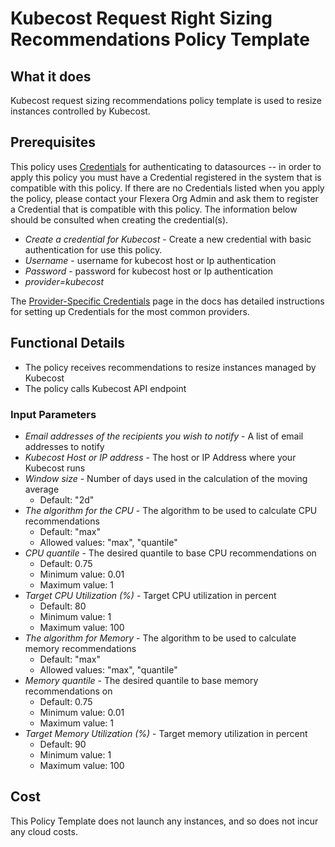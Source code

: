 # Kubecost Request Right Sizing Recommendations Policy Template

## What it does

Kubecost request sizing recommendations policy template is used to resize instances controlled by Kubecost.

## Prerequisites

This policy uses [Credentials](https://docs.flexera.com/flexera/EN/Automation/ManagingCredentialsExternal.htm) for authenticating to datasources -- in order to apply this policy you must have a Credential registered in the system that is compatible with this policy. If there are no Credentials listed when you apply the policy, please contact your Flexera Org Admin and ask them to register a Credential that is compatible with this policy. The information below should be consulted when creating the credential(s).

- *Create a credential for Kubecost* - Create a new credential with basic authentication for use this policy.
- *Username* - username for kubecost host or Ip authentication
- *Password* - password for kubecost host or Ip authentication
- *provider=kubecost*

The [Provider-Specific Credentials](https://docs.flexera.com/flexera/EN/Automation/ProviderCredentials.htm) page in the docs has detailed instructions for setting up Credentials for the most common providers.

## Functional Details

- The policy receives recommendations to resize instances managed by Kubecost
- The policy calls Kubecost API endpoint

### Input Parameters

- *Email addresses of the recipients you wish to notify* - A list of email addresses to notify
- *Kubecost Host or IP address* - The host or IP Address where your Kubecost runs
- *Window size* - Number of days used in the calculation of the moving average
  - Default: "2d"
- *The algorithm for the CPU* - The algorithm to be used to calculate CPU recommendations
  - Default: "max"
  - Allowed values: "max", "quantile"
- *CPU quantile* - The desired quantile to base CPU recommendations on
  - Default: 0.75
  - Minimum value: 0.01
  - Maximum value: 1
- *Target CPU Utilization (%)* - Target CPU utilization in percent
  - Default: 80
  - Minimum value: 1
  - Maximum value: 100
- *The algorithm for Memory* - The algorithm to be used to calculate memory recommendations
  - Default: "max"
  - Allowed values: "max", "quantile"
- *Memory quantile* - The desired quantile to base memory recommendations on
  - Default: 0.75
  - Minimum value: 0.01
  - Maximum value: 1
- *Target Memory Utilization (%)* - Target memory utilization in percent
  - Default: 90
  - Minimum value: 1
  - Maximum value: 100

## Cost

This Policy Template does not launch any instances, and so does not incur any cloud costs.
